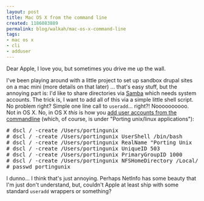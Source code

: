 ```yaml
--- 
layout: post
title: Mac OS X from the command line
created: 1186083889
permalink: blog/walkah/mac-os-x-command-line
tags: 
- mac os x
- cli
- adduser
---
```

<p>Dear Apple, I love you, but sometimes you drive me up the wall.</p>
<p>I've been playing around with a little project to set up sandbox drupal sites on a mac mini (more details on that later) ... that's easy stuff, but the annoying part is: I'd like to share directories via <a href="http://www.samba.org/">Samba</a> which needs system accounts. The trick is, I want to add all of this via a simple little shell script. No problem right? Simple one line call to <code>useradd</code>... right?! Noooooooooo. Not in OS X. No, in OS X <em>this</em> is how you <a href="http://developer.apple.com/documentation/Porting/Conceptual/PortingUnix/additionalfeatures/chapter_10_section_9.html#//apple_ref/doc/uid/TP40002856-BBCDBFBD">add user accounts from the commandline</a> (which, of course, is under "Porting unix/linux applications"):</p>
<pre>
# dscl / -create /Users/portingunix
# dscl / -create /Users/portingunix UserShell /bin/bash
# dscl / -create /Users/portingunix RealName "Porting Unix 
# dscl / -create /Users/portingunix UniqueID 503
# dscl / -create /Users/portingunix PrimaryGroupID 1000
# dscl / -create /Users/portingunix NFSHomeDirectory /Local/Users/portingunix
# passwd portingunix
</pre>
<p>I dunno... I think that's just annoying. Perhaps NetInfo has some beauty that I'm just don't understand, but, couldn't Apple at least ship with some standard <code>useradd</code> wrappers or something?</p>
